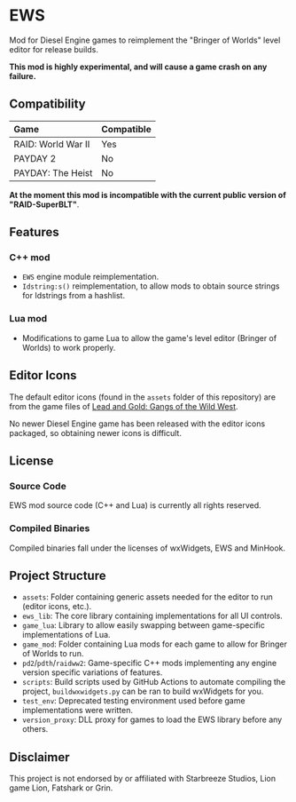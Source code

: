 # EWS

Mod for Diesel Engine games to reimplement the "Bringer of Worlds" level editor for release builds.

**This mod is highly experimental, and will cause a game crash on any failure.**

## Compatibility
|Game              |Compatible|
|:-----------------|:---------|
|RAID: World War II|Yes       |
|PAYDAY 2          |No        |
|PAYDAY: The Heist |No        |

**At the moment this mod is incompatible with the current public version of "RAID-SuperBLT"**.

## Features
### C++ mod
 - `EWS` engine module reimplementation.
 - `Idstring:s()` reimplementation, to allow mods to obtain source strings for Idstrings from a hashlist.

### Lua mod
 - Modifications to game Lua to allow the game's level editor (Bringer of Worlds) to work properly.

## Editor Icons
The default editor icons (found in the `assets` folder of this repository) are from the game files of [Lead and Gold: Gangs of the Wild West](https://store.steampowered.com/app/42120/Lead_and_Gold_Gangs_of_the_Wild_West/).

No newer Diesel Engine game has been released with the editor icons packaged, so obtaining newer icons is difficult.

## License
### Source Code
EWS mod source code (C++ and Lua) is currently all rights reserved.

### Compiled Binaries
Compiled binaries fall under the licenses of wxWidgets, EWS and MinHook.

## Project Structure

 - `assets`: Folder containing generic assets needed for the editor to run (editor icons, etc.).
 - `ews_lib`: The core library containing implementations for all UI controls.
 - `game_lua`: Library to allow easily swapping between game-specific implementations of Lua.
 - `game_mod`: Folder containing Lua mods for each game to allow for Bringer of Worlds to run.
 - `pd2`/`pdth`/`raidww2`: Game-specific C++ mods implementing any engine version specific variations of features.
 - `scripts`: Build scripts used by GitHub Actions to automate compiling the project, `buildwxwidgets.py` can be ran to build wxWidgets for you.
 - `test_env`: Deprecated testing environment used before game implementations were written.
 - `version_proxy`: DLL proxy for games to load the EWS library before any others.

## Disclaimer
This project is not endorsed by or affiliated with Starbreeze Studios, Lion game Lion, Fatshark or Grin.
